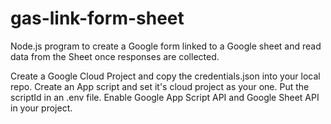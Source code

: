 # gas-link-form-sheet

Node.js program to create a Google form linked to a Google sheet and read data from the Sheet once responses are collected.

Create a Google Cloud Project and copy the credentials.json into your local repo.
Create an App script and set it's cloud project as your one. Put the scriptId in an .env file. 
Enable Google App Script API and Google Sheet API in your project.
